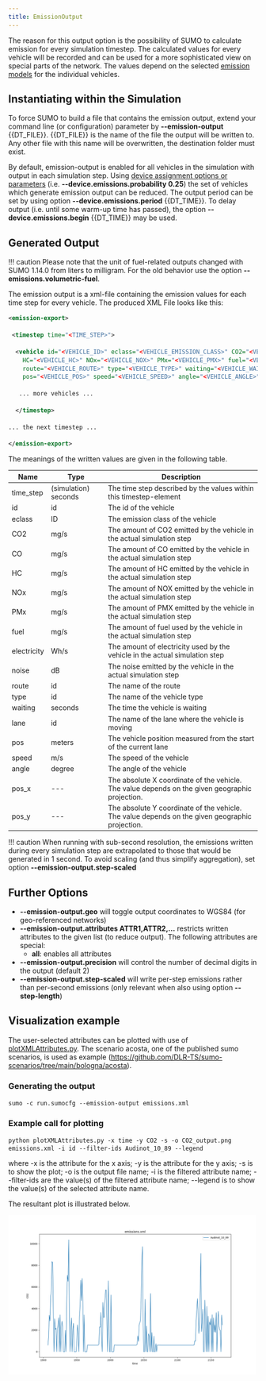 ```yaml
---
title: EmissionOutput
---
```


The reason for this output option is the possibility of SUMO to
calculate emission for every simulation timestep. The calculated values
for every vehicle will be recorded and can be used for a more
sophisticated view on special parts of the network. The values depend on
the selected [emission models](../../Models/Emissions.md) for the
individual vehicles.

## Instantiating within the Simulation

To force SUMO to build a file that contains the emission output, extend
your command line (or configuration) parameter by **--emission-output** {{DT_FILE}}. {{DT_FILE}} is the name of the
file the output will be written to. Any other file with this name will
be overwritten, the destination folder must exist.

By default, emission-output is enabled for all vehicles in the
simulation with output in each simulation step. Using [device assignment
options or
parameters](../../Definition_of_Vehicles,_Vehicle_Types,_and_Routes.md#devices)
(i.e. **--device.emissions.probability 0.25**) the set of vehicles which generate emission output can be reduced.
The output period can be set by using option **--device.emissions.period** {{DT_TIME}}.
To delay output (i.e. until some warm-up time has passed), the option **--device.emissions.begin** {{DT_TIME}} may be used.


## Generated Output

!!! caution
    Please note that the unit of fuel-related outputs changed with SUMO 1.14.0 from liters to milligram.
	For the old behavior use the option **--emissions.volumetric-fuel**.

The emission output is a xml-file containing the emission values for
each time step for every vehicle. The produced XML File looks like this:

```xml
<emission-export>

 <timestep time="<TIME_STEP>">

  <vehicle id="<VEHICLE_ID>" eclass="<VEHICLE_EMISSION_CLASS>" CO2="<VEHICLE_CO2>" CO="<VEHICLE_CO>"
    HC="<VEHICLE_HC>" NOx="<VEHICLE_NOX>" PMx="<VEHICLE_PMX>" fuel="<VEHICLE_FUEL>" electricity="<VEHICLE_ELECTRICITY>" noise="<VEHICLE_NOISE>" \
    route="<VEHICLE_ROUTE>" type="<VEHICLE_TYPE>" waiting="<VEHICLE_WAITING>" lane="<VEHICLE_LANE>" \
    pos="<VEHICLE_POS>" speed="<VEHICLE_SPEED>" angle="<VEHICLE_ANGLE>" x="<VEHICLE_POS_X>" y="<VEHICLE_POS_Y>"/>

   ... more vehicles ...

  </timestep>

... the next timestep ...

</emission-export>
```

The meanings of the written values are given in the following table.

| Name        | Type                 | Description                                                                                    |
| ----------- | -------------------- | ---------------------------------------------------------------------------------------------- |
| time_step  | (simulation) seconds | The time step described by the values within this timestep-element                             |
| id          | id                   | The id of the vehicle                                                                          |
| eclass      | ID                   | The emission class of the vehicle                                                              |
| CO2         | mg/s                 | The amount of CO2 emitted by the vehicle in the actual simulation step                         |
| CO          | mg/s                 | The amount of CO emitted by the vehicle in the actual simulation step                          |
| HC          | mg/s                 | The amount of HC emitted by the vehicle in the actual simulation step                          |
| NOx         | mg/s                 | The amount of NOX emitted by the vehicle in the actual simulation step                         |
| PMx         | mg/s                 | The amount of PMX emitted by the vehicle in the actual simulation step                         |
| fuel        | mg/s                 | The amount of fuel used by the vehicle in the actual simulation step                           |
| electricity | Wh/s                 | The amount of electricity used by the vehicle in the actual simulation step                    |
| noise       | dB                   | The noise emitted by the vehicle in the actual simulation step                                 |
| route       | id                   | The name of the route                                                                          |
| type        | id                   | The name of the vehicle type                                                                   |
| waiting     | seconds              | The time the vehicle is waiting                                                                |
| lane        | id                   | The name of the lane where the vehicle is moving                                               |
| pos         | meters               | The vehicle position measured from the start of the current lane                               |
| speed       | m/s                  | The speed of the vehicle                                                                       |
| angle       | degree               | The angle of the vehicle                                                                       |
| pos_x      | \---                 | The absolute X coordinate of the vehicle. The value depends on the given geographic projection. |
| pos_y      | \---                 | The absolute Y coordinate of the vehicle. The value depends on the given geographic projection. |

!!! caution
    When running with sub-second resolution, the emissions written during every simulation step are extrapolated to those that would be generated in 1 second. To avoid scaling (and thus simplify aggregation), set option **--emission-output.step-scaled**


## Further Options

- **--emission-output.geo** will toggle output coordinates to WGS84 (for
  geo-referenced networks)
- **--emission-output.attributes ATTR1,ATTR2,...** restricts written attributes to the given list (to reduce output). The following attributes are special:
  - **all**: enables all attributes
- **--emission-output.precision** will control the number of decimal digits in the output (default 2)
- **--emission-output.step-scaled** will write per-step emissions rather than per-second emissions (only relevant when also using option **--step-length**)

## Visualization example
The user-selected attributes can be plotted with use of [plotXMLAttributes.py](../../Tools/Visualization.md#plotxmlattributespy). The scenario acosta, one of the published sumo scenarios, is used as example (https://github.com/DLR-TS/sumo-scenarios/tree/main/bologna/acosta).

### Generating the output
```
sumo -c run.sumocfg --emission-output emissions.xml
```
### Example call for plotting
```
python plotXMLAttributes.py -x time -y CO2 -s -o CO2_output.png emissions.xml -i id --filter-ids Audinot_10_89 --legend
```
where -x is the attribute for the x axis; -y is the attribute for the y axis; -s is to show the plot; -o is the output file name; -i is the filtered attribute name; --filter-ids are the value(s) of the filtered attribute name; --legend is to show the value(s) of the selected attribute name.

The resultant plot is illustrated below.

<img src="../../images/CO2_output.png" width="500px"/>
